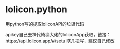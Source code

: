 # lolicon.python
用python写的提取loliconAPI的垃圾代码

apikey自己去神代綺凜大佬的loliconApp获取，链接：https://api.lolicon.app/#/setu
瞎几把写，建议自己修改
